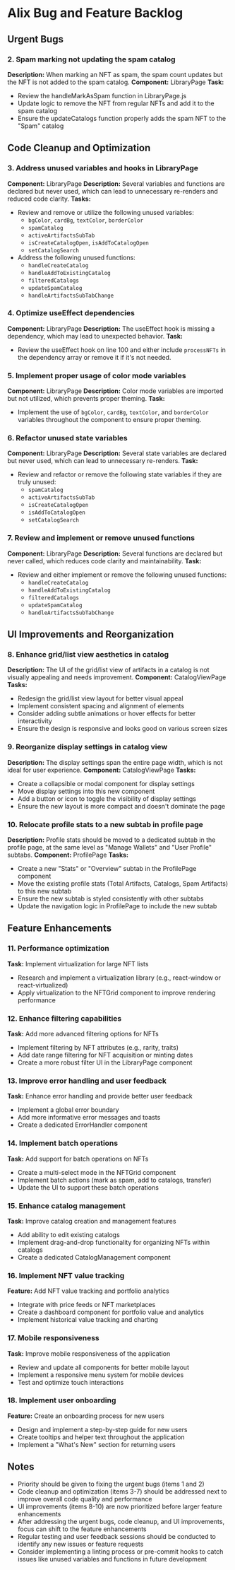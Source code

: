 # Alix Bug and Feature Backlog

## Urgent Bugs

<!-- ### 1. Non-unique identifiers for artifacts
**Description:** Error occurring due to non-unique keys when rendering lists of NFTs.
**Component:** NFTGrid and NFTCard
**Task:**
- Review the NFTGrid and NFTCard components
- Update key generation logic to use a combination of contract address and token ID
- Ensure unique keys are used for each NFT item -->

### 2. Spam marking not updating the spam catalog
**Description:** When marking an NFT as spam, the spam count updates but the NFT is not added to the spam catalog.
**Component:** LibraryPage
**Task:**
- Review the handleMarkAsSpam function in LibraryPage.js
- Update logic to remove the NFT from regular NFTs and add it to the spam catalog
- Ensure the updateCatalogs function properly adds the spam NFT to the "Spam" catalog

## Code Cleanup and Optimization

### 3. Address unused variables and hooks in LibraryPage
**Component:** LibraryPage
**Description:** Several variables and functions are declared but never used, which can lead to unnecessary re-renders and reduced code clarity.
**Tasks:**
- Review and remove or utilize the following unused variables:
  - `bgColor`, `cardBg`, `textColor`, `borderColor`
  - `spamCatalog`
  - `activeArtifactsSubTab`
  - `isCreateCatalogOpen`, `isAddToCatalogOpen`
  - `setCatalogSearch`
- Address the following unused functions:
  - `handleCreateCatalog`
  - `handleAddToExistingCatalog`
  - `filteredCatalogs`
  - `updateSpamCatalog`
  - `handleArtifactsSubTabChange`

### 4. Optimize useEffect dependencies
**Component:** LibraryPage
**Description:** The useEffect hook is missing a dependency, which may lead to unexpected behavior.
**Task:**
- Review the useEffect hook on line 100 and either include `processNFTs` in the dependency array or remove it if it's not needed.

### 5. Implement proper usage of color mode variables
**Component:** LibraryPage
**Description:** Color mode variables are imported but not utilized, which prevents proper theming.
**Task:**
- Implement the use of `bgColor`, `cardBg`, `textColor`, and `borderColor` variables throughout the component to ensure proper theming.

### 6. Refactor unused state variables
**Component:** LibraryPage
**Description:** Several state variables are declared but never used, which can lead to unnecessary re-renders.
**Task:**
- Review and refactor or remove the following state variables if they are truly unused:
  - `spamCatalog`
  - `activeArtifactsSubTab`
  - `isCreateCatalogOpen`
  - `isAddToCatalogOpen`
  - `setCatalogSearch`

### 7. Review and implement or remove unused functions
**Component:** LibraryPage
**Description:** Several functions are declared but never called, which reduces code clarity and maintainability.
**Task:**
- Review and either implement or remove the following unused functions:
  - `handleCreateCatalog`
  - `handleAddToExistingCatalog`
  - `filteredCatalogs`
  - `updateSpamCatalog`
  - `handleArtifactsSubTabChange`

## UI Improvements and Reorganization

### 8. Enhance grid/list view aesthetics in catalog
**Description:** The UI of the grid/list view of artifacts in a catalog is not visually appealing and needs improvement.
**Component:** CatalogViewPage
**Tasks:**
- Redesign the grid/list view layout for better visual appeal
- Implement consistent spacing and alignment of elements
- Consider adding subtle animations or hover effects for better interactivity
- Ensure the design is responsive and looks good on various screen sizes

### 9. Reorganize display settings in catalog view
**Description:** The display settings span the entire page width, which is not ideal for user experience.
**Component:** CatalogViewPage
**Tasks:**
- Create a collapsible or modal component for display settings
- Move display settings into this new component
- Add a button or icon to toggle the visibility of display settings
- Ensure the new layout is more compact and doesn't dominate the page

### 10. Relocate profile stats to a new subtab in profile page
**Description:** Profile stats should be moved to a dedicated subtab in the profile page, at the same level as "Manage Wallets" and "User Profile" subtabs.
**Component:** ProfilePage
**Tasks:**
- Create a new "Stats" or "Overview" subtab in the ProfilePage component
- Move the existing profile stats (Total Artifacts, Catalogs, Spam Artifacts) to this new subtab
- Ensure the new subtab is styled consistently with other subtabs
- Update the navigation logic in ProfilePage to include the new subtab

## Feature Enhancements

### 11. Performance optimization
**Task:** Implement virtualization for large NFT lists
- Research and implement a virtualization library (e.g., react-window or react-virtualized)
- Apply virtualization to the NFTGrid component to improve rendering performance

### 12. Enhance filtering capabilities
**Task:** Add more advanced filtering options for NFTs
- Implement filtering by NFT attributes (e.g., rarity, traits)
- Add date range filtering for NFT acquisition or minting dates
- Create a more robust filter UI in the LibraryPage component

### 13. Improve error handling and user feedback
**Task:** Enhance error handling and provide better user feedback
- Implement a global error boundary
- Add more informative error messages and toasts
- Create a dedicated ErrorHandler component

### 14. Implement batch operations
**Task:** Add support for batch operations on NFTs
- Create a multi-select mode in the NFTGrid component
- Implement batch actions (mark as spam, add to catalogs, transfer)
- Update the UI to support these batch operations

### 15. Enhance catalog management
**Task:** Improve catalog creation and management features
- Add ability to edit existing catalogs
- Implement drag-and-drop functionality for organizing NFTs within catalogs
- Create a dedicated CatalogManagement component

### 16. Implement NFT value tracking
**Feature:** Add NFT value tracking and portfolio analytics
- Integrate with price feeds or NFT marketplaces
- Create a dashboard component for portfolio value and analytics
- Implement historical value tracking and charting

### 17. Mobile responsiveness
**Task:** Improve mobile responsiveness of the application
- Review and update all components for better mobile layout
- Implement a responsive menu system for mobile devices
- Test and optimize touch interactions

### 18. Implement user onboarding
**Feature:** Create an onboarding process for new users
- Design and implement a step-by-step guide for new users
- Create tooltips and helper text throughout the application
- Implement a "What's New" section for returning users

## Notes
- Priority should be given to fixing the urgent bugs (items 1 and 2)
- Code cleanup and optimization (items 3-7) should be addressed next to improve overall code quality and performance
- UI improvements (items 8-10) are now prioritized before larger feature enhancements
- After addressing the urgent bugs, code cleanup, and UI improvements, focus can shift to the feature enhancements
- Regular testing and user feedback sessions should be conducted to identify any new issues or feature requests
- Consider implementing a linting process or pre-commit hooks to catch issues like unused variables and functions in future development